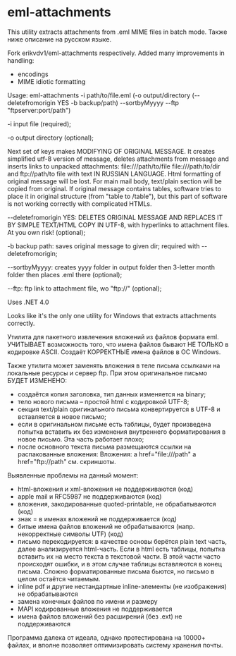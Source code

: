 # eml-attachments

This utility extracts attachments from .eml MIME files in batch mode.
Также ниже описание на русском языке.

Fork erikvdv1/eml-attachments respectively.
Added many improvements in handling:
- encodings 
- MIME idiotic formatting


Usage: 
eml-attachments -i path/to/file.eml (-o output/directory (--deletefromorigin YES -b backup/path) --sortbyMyyyy --ftp "ftpserver:port/path")

-i input file (required);

-o output directory (optional);


Next set of keys makes MODIFYING OF ORIGINAL MESSAGE.
It creates simplified utf-8 version of message, deletes attachments from message and inserts links to unpacked attachments: file:///path/to/file file:///path/to/dir and ftp://path/to file with text IN RUSSIAN LANGUAGE. 
Html formatting of original message will be lost. For main mail body, text/plain section will be copied from original.
If original message contains tables, software tries to place it in original structure (from "table to /table"), but this part of software is not working correctly with complicated HTMLs.

--deletefromorigin YES: DELETES ORIGINAL MESSAGE AND REPLACES IT BY SIMPLE TEXT/HTML COPY IN UTF-8, with hyperlinks to attachment files. At you own risk! (optional);

-b backup path: saves original message to given dir; required with --deletefromorigin;

--sortbyMyyyy: creates yyyy folder in output folder then 3-letter month folder then places .eml there (optional);

--ftp: ftp link to attachment file, wo "ftp://" (optional);


Uses .NET 4.0

Looks like it's the only one utility for Windows that extracts attachments correctly.


Утилита для пакетного извлечения вложений из файлов формата eml.
УЧИТЫВАЕТ возможность того, что имена файлов бывают НЕ ТОЛЬКО в кодировке ASCII.
Создаёт КОРРЕКТНЫЕ имена файлов в ОС Windows.

Также утилита может заменять вложения в теле письма ссылками на локальные ресурсы и сервер ftp.
При этом оригинальное письмо БУДЕТ ИЗМЕНЕНО:
- создаётся копия заголовка, тип данных изменяется на binary;
- тело нового письма – простой html с кодировкой UTF-8;
- секция text/plain оригинального письма конвертируется в UTF-8 и вставляется в новое письмо;
- если в оригинальном письме есть таблицы, будет произведена попытка вставить их без изменения внутреннего форматирования в новое письмо. Эта часть работает плохо;
- после основного текста письма размещаются ссылки на распакованные вложения:
    Вложения: a href="file:///path" a href="ftp://path"
    см. скриншоты.

Выявленные проблемы на данный момент:
- html-вложения и xml-вложения не поддерживаются (код)
- apple mail и RFC5987 не поддерживаются (код)
- вложения, закодированные quoted-printable, не обрабатываются (код)
- знак = в именах вложений не поддерживается (код)
- битые имена файлов вложений не обрабатываются (напр. некорректные символы UTF) (код)
- письмо перекодируется: в качестве основы берётся plain text часть, далее анализируется html-часть. Если в html есть таблицы, попытка вставить их на место текста в текстовой части. В этой части часто происходят ошибки, и в этом случае таблицы вставляются в конец письма. Сложно форматированные письма бьются, но письмо в целом остаётся читаемым.
- inline pdf и другие нестандартные inline-элементы (не изображения) не обрабатываются
- замена конечных файлов по имени и размеру
- MAPI кодированные вложения не поддерживается
- имена файлов вложений без расширений (без .ext) не поддерживаются 

Программа далека от идеала, 
однако 
протестирована на 10000+ файлах,
и вполне позволяет оптимизировать систему хранения почты.

